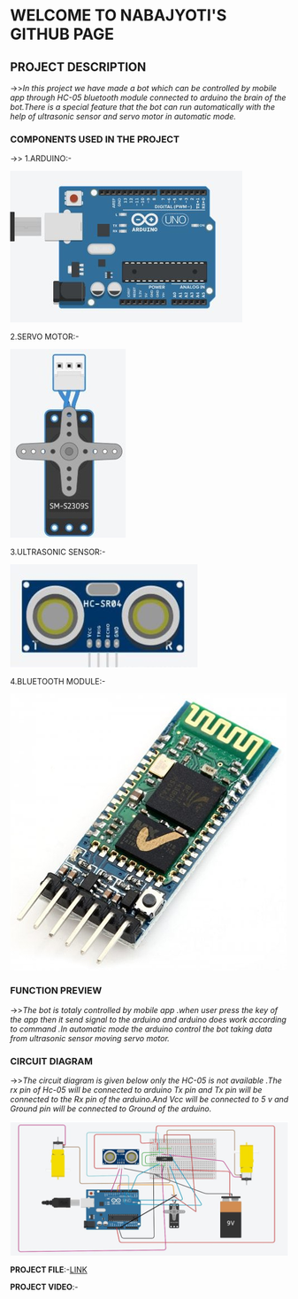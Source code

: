 <h1>WELCOME TO NABAJYOTI'S GITHUB PAGE</h1>

<h2>PROJECT DESCRIPTION</h1>

->>*In this project we have made a bot which can be controlled by
    mobile app through HC-05 bluetooth module connected to arduino
    the brain of the bot.There is a special feature that the bot can run
    automatically with the help of ultrasonic sensor and servo motor in automatic mode.*
  
<h3>COMPONENTS USED IN THE PROJECT</h3>
  
  ->>
   1.ARDUINO:-
    
   ![ard](/photo/23.JPG)

   2.SERVO MOTOR:-
   
   ![se](/photo/25.jpg)
   
   3.ULTRASONIC SENSOR:-
   
   ![ur](/photo/29.JPG)
   
   4.BLUETOOTH MODULE:-
   
   ![br](/photo/28.jpg)
   
<h3>FUNCTION PREVIEW</h3>

   ->>*The bot is totaly controlled by mobile app .when user press the key of the app then
       it send signal to the arduino and arduino does work according to command .In automatic mode
       the arduino control the bot taking data from ultrasonic sensor moving servo motor.*
       
<h3>CIRCUIT DIAGRAM</h3>

   ->>*The circuit diagram is given below only the HC-05 is not available .The rx pin of Hc-05 will be
    connected to arduino Tx pin and Tx pin will be connected to the Rx pin of the arduino.And Vcc will be connected to
    5 v and Ground pin will be connected to Ground of the arduino.*
    
   
   ![ci](/photo/final_auto.JPG)
 
 **PROJECT FILE**:-[LINK](https://github.com/Nabajyotighosh/BLUETOOTH-CONTROL-BOT-WITH-AUTOMATIC-SYSTEM-USING-ARDUINO-AND-ULTRASONIC-SENSOR)
 
 **PROJECT VIDEO**:-
 
